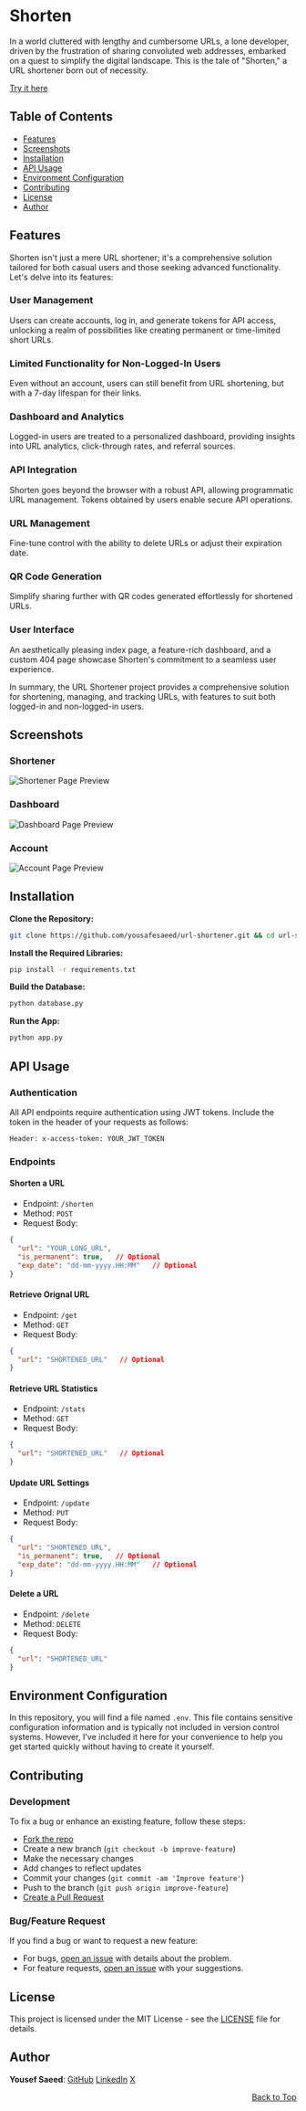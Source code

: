 <a name="readme-top"></a>

# Shorten

In a world cluttered with lengthy and cumbersome URLs, a lone developer,
driven by the frustration of sharing convoluted web addresses,
embarked on a quest to simplify the digital landscape.
This is the tale of "Shorten," a URL shortener born out of necessity.

[Try it here](http://54.236.51.83/)

## Table of Contents

- [Features](#features)
- [Screenshots](#screenshots)
- [Installation](#installation)
- [API Usage](#api-usage)
- [Environment Configuration](#environment-configuration)
- [Contributing](#contributing)
- [License](#license)
- [Author](#author)

## Features

Shorten isn't just a mere URL shortener;
it's a comprehensive solution tailored for both casual users and those seeking advanced functionality.
Let's delve into its features:

### User Management
Users can create accounts, log in, and generate tokens for API access,
unlocking a realm of possibilities like creating permanent or time-limited short URLs.

### Limited Functionality for Non-Logged-In Users
Even without an account, users can still benefit from URL shortening, but with a 7-day lifespan for their links.

### Dashboard and Analytics
Logged-in users are treated to a personalized dashboard, providing insights into URL analytics,
click-through rates, and referral sources.

### API Integration
Shorten goes beyond the browser with a robust API, allowing programmatic URL management.
Tokens obtained by users enable secure API operations.

### URL Management
Fine-tune control with the ability to delete URLs or adjust their expiration date.

### QR Code Generation
Simplify sharing further with QR codes generated effortlessly for shortened URLs.

### User Interface
An aesthetically pleasing index page, a feature-rich dashboard,
and a custom 404 page showcase Shorten's commitment to a seamless user experience.

In summary, the URL Shortener project provides a comprehensive solution for shortening, managing,
and tracking URLs, with features to suit both logged-in and non-logged-in users.

## Screenshots

### Shortener
![Shortener Page Preview](/screenshots/shortener.png)

### Dashboard
![Dashboard Page Preview](/screenshots/dashboard.png)

### Account
![Account Page Preview](/screenshots/account.png)

## Installation

**Clone the Repository:**

```sh
git clone https://github.com/yousafesaeed/url-shortener.git && cd url-shortener
```

**Install the Required Libraries:**

```sh
pip install -r requirements.txt
```

**Build the Database:**

```sh
python database.py
```

**Run the App:**

```sh
python app.py
```

## API Usage

### Authentication

All API endpoints require authentication using JWT tokens.
Include the token in the header of your requests as follows:

```
Header: x-access-token: YOUR_JWT_TOKEN
```

### Endpoints

#### Shorten a URL

- Endpoint: `/shorten`
- Method: `POST`
- Request Body:

```json
{
  "url": "YOUR_LONG_URL",
  "is_permanent": true,   // Optional
  "exp_date": "dd-mm-yyyy.HH:MM"   // Optional
}
```

#### Retrieve Orignal URL

- Endpoint: `/get`
- Method: `GET`
- Request Body:

```json
{
  "url": "SHORTENED_URL"   // Optional
}
```

#### Retrieve URL Statistics

- Endpoint: `/stats`
- Method: `GET`
- Request Body:

```json
{
  "url": "SHORTENED_URL"   // Optional
}
```

#### Update URL Settings

- Endpoint: `/update`
- Method: `PUT`
- Request Body:

```json
{
  "url": "SHORTENED_URL",
  "is_permanent": true,   // Optional
  "exp_date": "dd-mm-yyyy.HH:MM"   // Optional
}
```

#### Delete a URL

- Endpoint: `/delete`
- Method: `DELETE`
- Request Body:

```json
{
  "url": "SHORTENED_URL"
}
```

## Environment Configuration

In this repository, you will find a file named `.env`.
This file contains sensitive configuration information and is typically not included in version control systems.
However, I've included it here for your convenience to help you get started quickly without having to create it yourself.

## Contributing

### Development

To fix a bug or enhance an existing feature, follow these steps:

- [Fork the repo](https://github.com/yousafesaeed/url-shortener/fork)
- Create a new branch (`git checkout -b improve-feature`)
- Make the necessary changes
- Add changes to reflect updates
- Commit your changes (`git commit -am 'Improve feature'`)
- Push to the branch (`git push origin improve-feature`)
- [Create a Pull Request](https://github.com/yousafesaeed/url-shortener/compare)

### Bug/Feature Request

If you find a bug or want to request a new feature:

- For bugs, [open an issue](https://github.com/yousafesaeed/url-shortener/issues/new/choose) with details about the problem.
- For feature requests, [open an issue](https://github.com/yousafesaeed/url-shortener/issues/new/choose) with your suggestions.

## License

This project is licensed under the MIT License - see the [LICENSE](LICENSE) file for details.

## Author

**Yousef Saeed**:
[GitHub](https://github.com/yousafesaeed)
[LinkedIn](https://linkedin.com/in/yousafesaeed)
[X](https://twitter.com/yousafesaeed)

<p align="right"><a href="#readme-top">Back to Top</a></p>

